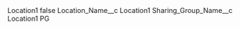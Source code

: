 <?xml version="1.0" encoding="UTF-8"?>
<CustomMetadata xmlns="http://soap.sforce.com/2006/04/metadata" xmlns:xsi="http://www.w3.org/2001/XMLSchema-instance" xmlns:xsd="http://www.w3.org/2001/XMLSchema">
    <label>Location1</label>
    <protected>false</protected>
    <values>
        <field>Location_Name__c</field>
        <value xsi:type="xsd:string">Location1</value>
    </values>
    <values>
        <field>Sharing_Group_Name__c</field>
        <value xsi:type="xsd:string">Location1 PG</value>
    </values>
</CustomMetadata>
